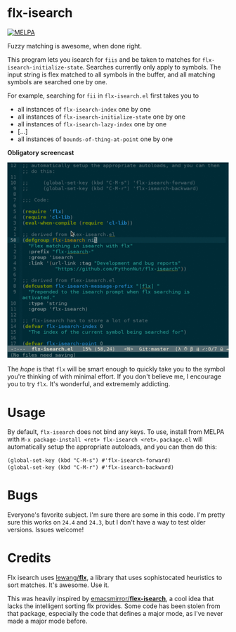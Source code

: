 flx-isearch
===========
[![MELPA](http://melpa.org/packages/flx-isearch-badge.svg)](http://melpa.org/#/flx-isearch)

Fuzzy matching is awesome, when done right.

This program lets you isearch for `fiis` and be taken to matches for `flx-isearch-initialize-state`. 
Searches currently only apply to symbols. The input string is flex matched to all symbols in the buffer, 
and all matching symbols are searched one by one.

For example, searching for `fii` in `flx-isearch.el` first takes you to
 * all instances of `flx-isearch-index` one by one
 * all instances of `flx-isearch-initialize-state` one by one
 * all instances of `flx-isearch-lazy-index` one by one
 * [...]
 * all instances of `bounds-of-thing-at-point` one by one

**Obligatory screencast**

![screencast](img/flx-isearch-demo.gif)

The _hope_ is that `flx` will be smart enough to quickly take you to the symbol you're thinking of
with minimal effort. If you don't believe me, I encourage you to try `flx`. It's wonderful,
and extrememly addicting.

Usage
=====

By default, `flx-isearch` does not bind any keys. To use, install from MELPA with `M-x package-install <ret> flx-isearch <ret>`. `package.el` will automatically setup the appropriate autoloads, and you can then do this:

```emacs
(global-set-key (kbd "C-M-s") #'flx-isearch-forward)
(global-set-key (kbd "C-M-r") #'flx-isearch-backward)
```

Bugs
====
Everyone's favorite subject. I'm sure there are some in this code. I'm pretty sure this works on `24.4` and `24.3`, but I don't have a way to test older versions. Issues welcome!

Credits
=======
Flx isearch uses [lewang/**flx**](https://github.com/lewang/flx), a library that uses sophistocated 
heuristics to sort matches. It's awesome. Use it.

This was heavily inspired by 
[emacsmirror/**flex-isearch**](https://github.com/emacsmirror/flex-isearch), 
a cool idea that lacks the intelligent sorting flx provides. Some code has been stolen from that package, especially the code that defines a major mode, as I've never made a major mode before.
